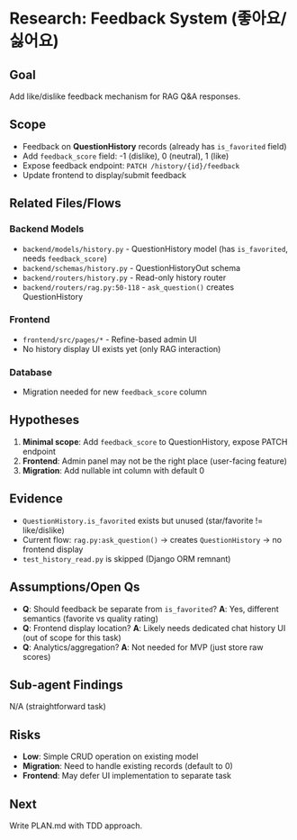 # Research: Feedback System (좋아요/싫어요)

## Goal
Add like/dislike feedback mechanism for RAG Q&A responses.

## Scope
- Feedback on **QuestionHistory** records (already has `is_favorited` field)
- Add `feedback_score` field: -1 (dislike), 0 (neutral), 1 (like)
- Expose feedback endpoint: `PATCH /history/{id}/feedback`
- Update frontend to display/submit feedback

## Related Files/Flows

### Backend Models
- `backend/models/history.py` - QuestionHistory model (has `is_favorited`, needs `feedback_score`)
- `backend/schemas/history.py` - QuestionHistoryOut schema
- `backend/routers/history.py` - Read-only history router
- `backend/routers/rag.py:50-118` - `ask_question()` creates QuestionHistory

### Frontend
- `frontend/src/pages/*` - Refine-based admin UI
- No history display UI exists yet (only RAG interaction)

### Database
- Migration needed for new `feedback_score` column

## Hypotheses

1. **Minimal scope**: Add `feedback_score` to QuestionHistory, expose PATCH endpoint
2. **Frontend**: Admin panel may not be the right place (user-facing feature)
3. **Migration**: Add nullable int column with default 0

## Evidence

- `QuestionHistory.is_favorited` exists but unused (star/favorite != like/dislike)
- Current flow: `rag.py:ask_question()` → creates `QuestionHistory` → no frontend display
- `test_history_read.py` is skipped (Django ORM remnant)

## Assumptions/Open Qs

- **Q**: Should feedback be separate from `is_favorited`?
  **A**: Yes, different semantics (favorite vs quality rating)
- **Q**: Frontend display location?
  **A**: Likely needs dedicated chat history UI (out of scope for this task)
- **Q**: Analytics/aggregation?
  **A**: Not needed for MVP (just store raw scores)

## Sub-agent Findings
N/A (straightforward task)

## Risks

- **Low**: Simple CRUD operation on existing model
- **Migration**: Need to handle existing records (default to 0)
- **Frontend**: May defer UI implementation to separate task

## Next
Write PLAN.md with TDD approach.
